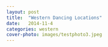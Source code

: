 ```yaml
---
layout: post
title:  "Western Dancing Locations"
date:   2014-11-4
categories: western
cover-photo: images/testphoto3.jpeg
---
```



<!-- TODO: CONTAINS THE LIST OF LOCATIONS HERE THAT CAN BE ACCESSED FROM HOMEPAGE -->